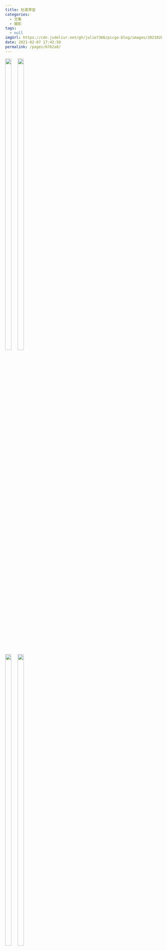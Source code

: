 ```yaml
---
title: 杜甫草堂
categories: 
  - 文集
  - 摄影
tags: 
  - null
imgUrl: https://cdn.jsdelivr.net/gh/julie7366/picgo-blog/images/20210208113718.jpg
date: 2021-02-07 17:42:58
permalink: /pages/b762a8/
---
```


<div style="display:inline-block">
	<img src="https://cdn.jsdelivr.net/gh/julie7366/picgo-blog/images/20210208113718.jpg" style="width:49%;margin:0.5%;float:left">
	<img src="https://cdn.jsdelivr.net/gh/julie7366/picgo-blog/images/20210208113723.jpg" style="width:49%;margin:0.5%;float:left">
	<img src="https://cdn.jsdelivr.net/gh/julie7366/picgo-blog/images/20210208113728.jpg" style="width:49%;margin:0.5%;float:left">
	<img src="https://cdn.jsdelivr.net/gh/julie7366/picgo-blog/images/20210208113710.jpg" style="width:49%;margin:0.5%;float:left">
</div>